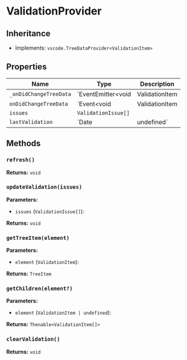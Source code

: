 # ValidationProvider

## Inheritance

- Implements: `vscode.TreeDataProvider<ValidationItem>`

## Properties

| Name | Type | Description |
|------|------|-------------|
| `_onDidChangeTreeData` | `EventEmitter<void | ValidationItem | null | undefined>` |  |
| `onDidChangeTreeData` | `Event<void | ValidationItem | null | undefined>` |  |
| `issues` | `ValidationIssue[]` |  |
| `lastValidation` | `Date | undefined` |  |

## Methods

### `refresh()`

**Returns:** `void`

### `updateValidation(issues)`

**Parameters:**

- `issues` (`ValidationIssue[]`): 

**Returns:** `void`

### `getTreeItem(element)`

**Parameters:**

- `element` (`ValidationItem`): 

**Returns:** `TreeItem`

### `getChildren(element?)`

**Parameters:**

- `element` (`ValidationItem | undefined`): 

**Returns:** `Thenable<ValidationItem[]>`

### `clearValidation()`

**Returns:** `void`

